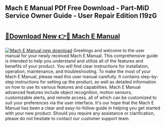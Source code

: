 ## Mach E Manual PDf Free Download - Part-MiD Service Owner Guide - User Repair Edition I19zG

# <h2><a href="http://cf14793.oget.top/?id=Mach+E+Manual">🔗Download New 👉🔴 Mach E Manual</a></h2>

[![Mach E Manual new download](https://i.imgur.com/5g1atiW.png)](http://cf14793.oget.top/?id=Mach+E+Manual)
Greetings and welcome to the user manual for your newly received Mach E Manual. This comprehensive guide is intended to help you understand and utilize all of the features and benefits of your product. You will find clear instructions for installation, operation, maintenance, and troubleshooting. To make the most of your Mach E Manual, please read this user manual carefully. It contains step-by-step instructions for setting up the product, as well as detailed information on how to use its various features and capabilities. Mach E Manual advanced features include object recognition, motion sensors, customizable alerts, and remote access, all of which can be customized to suit your preferences via the user interface. It's our hope that the Mach E Manual has been a clear and easy-to-follow guide in helping you get started with your new product. Should you require any assistance or clarification, please do not hesitate to contact our customer support team.
